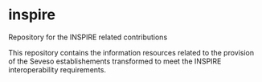 # inspire
Repository for the INSPIRE related contributions

This repository contains the information resources related to the provision of the Seveso establishements transformed to meet the INSPIRE interoperability requirements.



